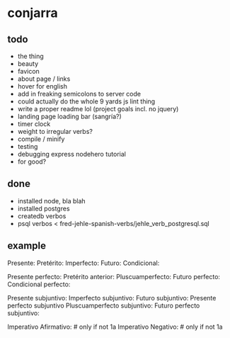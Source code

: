 # conjarra

## todo
- the thing
- beauty
- favicon
- about page / links
- hover for english
- add in freaking semicolons to server code
- could actually do the whole 9 yards js lint thing
- write a proper readme lol (project goals incl. no jquery)
- landing page loading bar (sangría?)
- timer clock
- weight to irregular verbs?
- compile / minify
- testing
- debugging express nodehero tutorial
- for good?

## done
- installed node, bla blah
- installed postgres
- createdb verbos
- psql verbos < fred-jehle-spanish-verbs/jehle_verb_postgresql.sql

## example

Presente:
Pretérito:
Imperfecto:
Futuro:
Condicional:

Presente perfecto:
Pretérito anterior:
Pluscuamperfecto:
Futuro perfecto:
Condicional perfecto:

Presente subjuntivo:
Imperfecto subjuntivo:
Futuro subjuntivo: 
Presente perfecto subjuntivo
Pluscuamperfecto subjuntivo:
Futuro perfecto subjuntivo:

Imperativo Afirmativo:  # only if not 1a
Imperativo Negativo:  # only if not 1a







